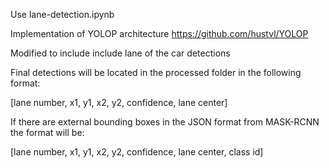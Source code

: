 Use lane-detection.ipynb

Implementation of YOLOP architecture
https://github.com/hustvl/YOLOP

Modified to include include lane of the car detections

Final detections will be located in the processed folder in the following format:

[lane number, x1, y1, x2, y2, confidence, lane center]

If there are external bounding boxes in the JSON format from MASK-RCNN the format will be:

[lane number, x1, y1, x2, y2, confidence, lane center, class id]
